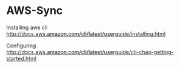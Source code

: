 # AWS-Sync

Installing aws cli
http://docs.aws.amazon.com/cli/latest/userguide/installing.html

Configuring  
http://docs.aws.amazon.com/cli/latest/userguide/cli-chap-getting-started.html

